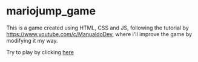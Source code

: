 # mariojump_game

This is a game created using HTML, CSS and JS, following the tutorial by https://www.youtube.com/c/ManualdoDev, where i'll improve the game by modifying it my way.

Try to play by clicking [here](https://zdarkordening.github.io/mariojump_game)
